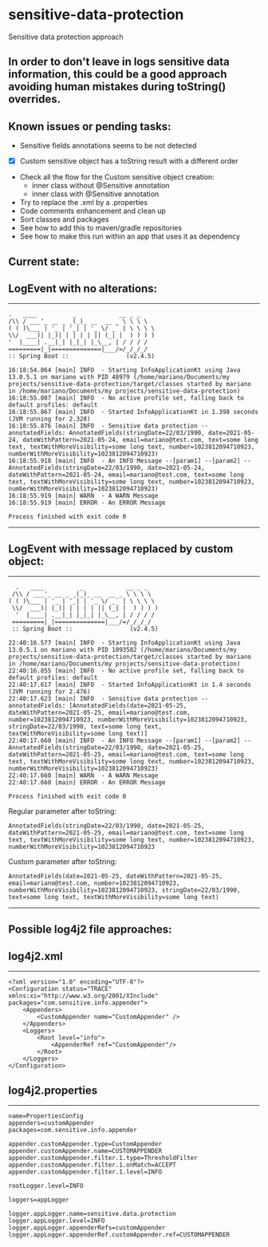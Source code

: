 # sensitive-data-protection

Sensitive data protection approach

In order to don't leave in logs sensitive data information, this could be a good approach avoiding human mistakes during
toString() overrides. 
-----------------------------------
## Known issues or pending tasks:
* Sensitive fields annotations seems to be not detected
* [x] Custom sensitive object has a toString result with a different order
* Check all the flow for the Custom sensitive object creation:
  * inner class without @Sensitive annotation
  * inner class with @Sensitive annotation
* Try to replace the .xml by a .properties
* Code comments enhancement and clean up
* Sort classes and packages  
* See how to add this to maven/gradle repositories
* See how to make this run within an app that uses it as dependency

## Current state:
LogEvent with no alterations:
-----------------------------------
-----------------------------------
```
.   ____          _            __ _ _
/\\ / ___'_ __ _ _(_)_ __  __ _ \ \ \ \
( ( )\___ | '_ | '_| | '_ \/ _` | \ \ \ \
\\/  ___)| |_)| | | | | || (_| |  ) ) ) )
'  |____| .__|_| |_|_| |_\__, | / / / /
=========|_|==============|___/=/_/_/_/
:: Spring Boot ::                (v2.4.5)

16:18:54.864 [main] INFO  - Starting InfoApplicationKt using Java 13.0.5.1 on mariano with PID 48979 (/home/mariano/Documents/my projects/sensitive-data-protection/target/classes started by mariano in /home/mariano/Documents/my projects/sensitive-data-protection)
16:18:55.087 [main] INFO  - No active profile set, falling back to default profiles: default
16:18:55.867 [main] INFO  - Started InfoApplicationKt in 1.398 seconds (JVM running for 2.328)
16:18:55.876 [main] INFO  - Sensitive data protection --annotatedFields: AnnotatedFields(stringDate=22/03/1990, date=2021-05-24, dateWithPattern=2021-05-24, email=mariano@test.com, text=some long text, textWithMoreVisibility=some long text, number=1023812094710923, numberWithMoreVisibility=1023812094710923)
16:18:55.918 [main] INFO  - An INFO Message --[param1] --[param2] --AnnotatedFields(stringDate=22/03/1990, date=2021-05-24, dateWithPattern=2021-05-24, email=mariano@test.com, text=some long text, textWithMoreVisibility=some long text, number=1023812094710923, numberWithMoreVisibility=1023812094710923)
16:18:55.919 [main] WARN  - A WARN Message
16:18:55.919 [main] ERROR - An ERROR Message

Process finished with exit code 0
```
-------------------------------------------------------------------------------------------------------------------------------------------------------------------

LogEvent with message replaced by custom object:
-----------------------------------
-----------------------------------
```
  .   ____          _            __ _ _
 /\\ / ___'_ __ _ _(_)_ __  __ _ \ \ \ \
( ( )\___ | '_ | '_| | '_ \/ _` | \ \ \ \
 \\/  ___)| |_)| | | | | || (_| |  ) ) ) )
  '  |____| .__|_| |_|_| |_\__, | / / / /
 =========|_|==============|___/=/_/_/_/
 :: Spring Boot ::                (v2.4.5)

22:40:16.577 [main] INFO  - Starting InfoApplicationKt using Java 13.0.5.1 on mariano with PID 1093582 (/home/mariano/Documents/my projects/sensitive-data-protection/target/classes started by mariano in /home/mariano/Documents/my projects/sensitive-data-protection)
22:40:16.855 [main] INFO  - No active profile set, falling back to default profiles: default
22:40:17.617 [main] INFO  - Started InfoApplicationKt in 1.4 seconds (JVM running for 2.476)
22:40:17.623 [main] INFO  - Sensitive data protection --annotatedFields: [AnnotatedFields(date=2021-05-25, dateWithPattern=2021-05-25, email=mariano@test.com, number=1023812094710923, numberWithMoreVisibility=1023812094710923, stringDate=22/03/1990, text=some long text, textWithMoreVisibility=some long text)]
22:40:17.660 [main] INFO  - An INFO Message --[param1] --[param2] --AnnotatedFields(stringDate=22/03/1990, date=2021-05-25, dateWithPattern=2021-05-25, email=mariano@test.com, text=some long text, textWithMoreVisibility=some long text, number=1023812094710923, numberWithMoreVisibility=1023812094710923)
22:40:17.660 [main] WARN  - A WARN Message
22:40:17.660 [main] ERROR - An ERROR Message

Process finished with exit code 0
```

Regular parameter after toString:
```
AnnotatedFields(stringDate=22/03/1990, date=2021-05-25, dateWithPattern=2021-05-25, email=mariano@test.com, text=some long text, textWithMoreVisibility=some long text, number=1023812094710923, numberWithMoreVisibility=1023812094710923
```
Custom parameter after toString:
```
AnnotatedFields(date=2021-05-25, dateWithPattern=2021-05-25, email=mariano@test.com, number=1023812094710923, numberWithMoreVisibility=1023812094710923, stringDate=22/03/1990, text=some long text, textWithMoreVisibility=some long text)
```
---------------
## Possible log4j2 file approaches:
## log4j2.xml
---------------
```
<?xml version="1.0" encoding="UTF-8"?>
<Configuration status="TRACE" xmlns:xi="http://www.w3.org/2001/XInclude" packages="com.sensitive.info.appender">
    <Appenders>
        <CustomAppender name="CustomAppender" />
    </Appenders>
    <Loggers>
        <Root level="info">
            <AppenderRef ref="CustomAppender"/>
        </Root>
    </Loggers>
</Configuration>
```
## log4j2.properties
-----------------------
```
name=PropertiesConfig
appenders=customAppender
packages=com.sensitive.info.appender

appender.customAppender.type=CustomAppender
appender.customAppender.name=CUSTOMAPPENDER
appender.customAppender.filter.1.type=ThresholdFilter
appender.customAppender.filter.1.onMatch=ACCEPT
appender.customAppender.filter.1.level=INFO

rootLogger.level=INFO

loggers=appLogger

logger.appLogger.name=sensitive.data.protection
logger.appLogger.level=INFO
logger.appLogger.appenderRefs=customAppender
logger.appLogger.appenderRef.customAppender.ref=CUSTOMAPPENDER
```